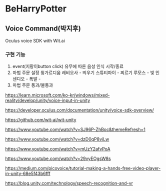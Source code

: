 # BeHarryPotter

## Voice Command(박지후)
Oculus voice SDK with Wit.ai

### 구현 기능
1. event(지팡이button click) 유무에 따른 음성 인식 시작/종료
2. 마법 주문 설정
윙가르디움 레비오사 - 띄우기 
스튜티파이 - 찌르기 
루모스 - 빛 
인센디오 -
폭발 -
3. 마법 주문 통과/불통과 

https://learn.microsoft.com/ko-kr/windows/mixed-reality/develop/unity/voice-input-in-unity

https://developer.oculus.com/documentation/unity/voice-sdk-overview/

https://github.com/wit-ai/wit-unity

https://www.youtube.com/watch?v=SJ96P-ZhBoc&themeRefresh=1

https://www.youtube.com/watch?v=dzD0qP8viLw

https://www.youtube.com/watch?v=mUzY2afvPoA

https://www.youtube.com/watch?v=29vyEOgsW8s

https://medium.com/picovoice/tutorial-making-a-hands-free-video-player-in-unity-68e5f43b6fff

https://blog.unity.com/technology/speech-recognition-and-vr
